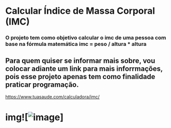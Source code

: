 # Calcular Índice de Massa Corporal (IMC)
### O projeto tem como objetivo calcular o imc de uma pessoa com base na fórmula matemática imc = peso / altura * altura 

## Para quem quiser se informar mais sobre, vou colocar adiante um link para mais inforrmações, pois esse projeto apenas tem como finalidade praticar programação. 
https://www.tuasaude.com/calculadora/imc/

# img![![image](https://user-images.githubusercontent.com/99364026/178127539-76d7117a-5332-4e90-b237-f387eb49dc31.png)]
